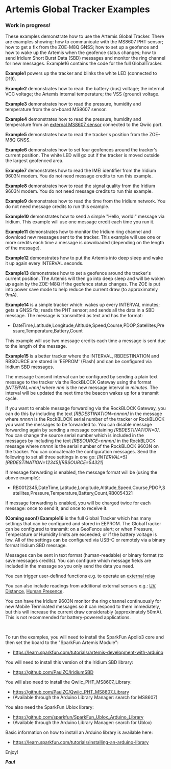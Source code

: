 # Artemis Global Tracker Examples

### Work in progress!

These examples demonstrate how to use the Artemis Global Tracker. There are examples showing: how to communicate with the MS8607 PHT sensor;
how to get a fix from the ZOE-M8Q GNSS; how to set up a geofence and how to wake up the Artemis when the geofence status changes;
how to send Iridium Short Burst Data (SBD) messages and monitor the ring channel for new messages. Example16 contains the code
for the full GlobalTracker.

**Example1** powers up the tracker and blinks the white LED (connected to D19).

**Example2** demonstrates how to read: the battery (bus) voltage; the internal VCC voltage; the Artemis internal temperature; the VSS (ground) voltage.

**Example3** demonstrates how to read the pressure, humidity and temperature from the on-board MS8607 sensor.

**Example4** demonstrates how to read the pressure, humidity and temperature from an [external MS8607 sensor](https://www.sparkfun.com/products/16298) connected to the Qwiic port.

**Example5** demonstrates how to read the tracker's position from the ZOE-M8Q GNSS.

**Example6** demonstrates how to set four geofences around the tracker's current position. The white LED will go out if the tracker is moved outside the largest geofenced area.

**Example7** demonstrates how to read the IMEI identifier from the Iridium 9603N modem. You do not need message credits to run this example.

**Example8** demonstrates how to read the signal quality from the Iridium 9603N modem. You do not need message credits to run this example.

**Example9** demonstrates how to read the time from the Iridium network. You do not need message credits to run this example.

**Example10** demonstrates how to send a simple "Hello, world!" message via Iridium. This example will use one message credit each time you run it.

**Example11** demonstrates how to monitor the Iridium ring channel and download new messages sent to the tracker. This example will use one or more credits each time
a message is downloaded (depending on the length of the message).

**Example12** demonstrates how to put the Artemis into deep sleep and wake it up again every INTERVAL seconds.

**Example13** demonstrates how to set a geofence around the tracker's current position. The Artemis will then go into deep sleep and will be woken up again by the ZOE-M8Q
if the geofence status changes. The ZOE is put into power save mode to help reduce the current draw (to approximately 9mA).

**Example14** is a simple tracker which: wakes up every INTERVAL minutes; gets a GNSS fix; reads the PHT sensor; and sends all the data in a SBD message.
The message is transmitted as text and has the format:
- DateTime,Latitude,Longitude,Altitude,Speed,Course,PDOP,Satellites,Pressure,Temperature,Battery,Count

This example will use two message credits each time a message is sent due to the length of the message.

**Example15** is a better tracker where the INTERVAL, RBDESTINATION and RBSOURCE are stored in 'EEPROM' (Flash) and can be configured via Iridium SBD messages.

The message transmit interval can be configured by sending a plain text message to the tracker via the RockBLOCK Gateway using the format _[INTERVAL=nnn]_
where _nnn_ is the new message interval in _minutes_. The interval will be updated the next time the beacon wakes up for a transmit cycle.

If you want to enable message forwarding via the RockBLOCK Gateway, you can do this by including the text _[RBDESTINATION=nnnnn]_ in the message
where _nnnnn_ is the RockBLOCK serial number of the tracker or RockBLOCK you want the messages to be forwarded to. You can disable message forwarding
again by sending a message containing _[RBDESTINATION=0]_. You can change the source serial number which is included in the messages by including the text
_[RBSOURCE=nnnnn]_ in the RockBLOCK message where _nnnnn_ is the serial number of the RockBLOCK 9603N on the tracker. You can concatenate the configuration messages.
Send the following to set all three settings in one go: _[INTERVAL=5][RBDESTINATION=12345][RBSOURCE=54321]_

If message forwarding is enabled, the message format will be (using the above example):
- RB0012345,DateTime,Latitude,Longitude,Altitude,Speed,Course,PDOP,Satellites,Pressure,Temperature,Battery,Count,RB0054321

If message forwarding is enabled, you will be charged twice for each message: once to send it, and once to receive it.

**(Coming soon!)** **Example16** is the full Global Tracker which has many settings that can be configured and stored in EEPROM. The GlobalTracker can be configured to transmit:
on a GeoFence alert; or when Pressure, Temperature or Humidity limits are exceeded; or if the battery voltage is low. All of the settings can be configured via USB-C
or remotely via a binary format Iridium SBD message.

Messages can be sent in text format (human-readable) or binary format (to save messages credits). You can configure which message fields are included in the message so you only send the data you need.

You can trigger user-defined functions e.g. to operate an [external relay](https://www.sparkfun.com/products/15093)

You can also include readings from additional external sensors e.g.: [UV](https://www.sparkfun.com/products/15089), [Distance](https://www.sparkfun.com/products/14722),
[Human Presence](https://www.sparkfun.com/products/14349).

You can have the Iridium 9603N monitor the ring channel continuously for new Mobile Terminated messages so it can respond to them immediately,
but this will increase the current draw considerably (approximately 50mA). This is not recommended for battery-powered applications.

<br/>

To run the examples, you will need to install the SparkFun Apollo3 core and then set the board to the "SparkFun Artemis Module":
- https://learn.sparkfun.com/tutorials/artemis-development-with-arduino

You will need to install this version of the Iridium SBD library:
-  https://github.com/PaulZC/IridiumSBD

You will also need to install the Qwiic_PHT_MS8607_Library:
-  https://github.com/PaulZC/Qwiic_PHT_MS8607_Library
- (Available through the Arduino Library Manager: search for MS8607)

You also need the SparkFun Ublox library:
- https://github.com/sparkfun/SparkFun_Ublox_Arduino_Library
- (Available through the Arduino Library Manager: search for Ublox)

Basic information on how to install an Arduino library is available here:
- https://learn.sparkfun.com/tutorials/installing-an-arduino-library

Enjoy!

**_Paul_**



